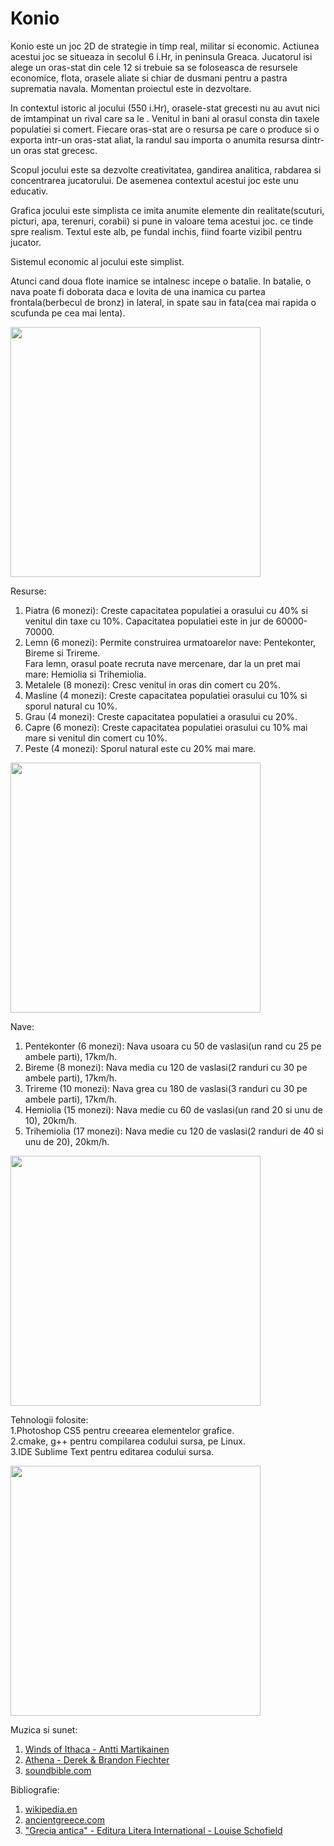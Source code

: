 # Konio

Konio este un joc 2D de strategie in timp real, militar si economic. Actiunea acestui joc se situeaza in secolul 6 i.Hr, in peninsula Greaca. Jucatorul isi alege un oras-stat din cele 12 si trebuie sa se foloseasca de resursele economice, flota, orasele aliate si chiar de dusmani pentru a pastra suprematia navala. Momentan proiectul este in dezvoltare.<br/>

In contextul istoric al jocului (550 i.Hr), orasele-stat grecesti nu au avut nici de imtampinat un rival care sa le . Venitul in bani al orasul consta din taxele populatiei si comert. Fiecare oras-stat are o resursa pe care o produce si o exporta intr-un oras-stat aliat, la randul sau importa o anumita resursa dintr-un oras stat grecesc.<br/>

Scopul jocului este sa dezvolte creativitatea, gandirea analitica, rabdarea si concentrarea jucatorului. De asemenea contextul acestui joc este unu educativ.<br/>

Grafica jocului este simplista ce imita anumite elemente din realitate(scuturi, picturi, apa, terenuri, corabii) si pune in valoare tema acestui joc. ce tinde spre realism. Textul este alb, pe fundal inchis, fiind foarte vizibil pentru jucator.<br/>

Sistemul economic al jocului este simplist.
<br/>

Atunci cand doua flote inamice se intalnesc incepe o batalie. In batalie, o nava poate fi doborata daca e lovita de una inamica cu partea frontala(berbecul de bronz) in lateral, in spate sau in fata(cea mai rapida o scufunda pe cea mai lenta).<br/>

<img height=400 src='http://i.imgur.com/6ksovPl.jpg'/>

Resurse:<br />
1. Piatra (6 monezi): Creste capacitatea populatiei a orasului cu 40% si venitul din taxe cu 10%. Capacitatea populatiei este in jur de 60000-70000.<br />
2. Lemn (6 monezi): Permite construirea urmatoarelor nave: Pentekonter, Bireme si Trireme.<br />
   Fara lemn, orasul poate recruta nave mercenare, dar la un pret mai mare: Hemiolia si Trihemiolia.<br />
3. Metalele (8 monezi): Cresc venitul in oras din comert cu 20%.<br />
4. Masline (4 monezi): Creste capacitatea populatiei orasului cu 10% si sporul natural cu 10%.<br />
5. Grau (4 monezi): Creste capacitatea populatiei a orasului cu 20%.<br />
6. Capre (6 monezi): Creste capacitatea populatiei orasului cu 10% mai mare si venitul din comert cu 10%.<br />
7. Peste (4 monezi): Sporul natural este cu 20% mai mare.<br />

<img style='height:400px;' src='http://imgur.com/aWZl6zF.jpg'>

Nave:<br />
1. Pentekonter (6 monezi): Nava usoara cu 50 de vaslasi(un rand cu 25 pe ambele parti), 17km/h.<br />
2. Bireme (8 monezi): Nava media cu 120 de vaslasi(2 randuri cu 30 pe ambele parti), 17km/h.<br />
3. Trireme (10 monezi): Nava grea cu 180 de vaslasi(3 randuri cu 30 pe ambele parti), 17km/h.<br />
4. Hemiolia (15 monezi): Nava medie cu 60 de vaslasi(un rand 20 si unu de 10), 20km/h.<br />
5. Trihemiolia (17 monezi): Nava medie cu 120 de vaslasi(2 randuri de 40 si unu de 20), 20km/h.<br />


<img style='height:400px;' src='http://imgur.com/2uL4G0O.jpg'>

Tehnologii folosite:<br />
1.Photoshop CS5 pentru creearea elementelor grafice.<br />
2.cmake, g++ pentru compilarea codului sursa, pe Linux.<br />
3.IDE Sublime Text pentru editarea codului sursa.<br />

<img style='height:400px;' src='http://imgur.com/2782saH.jpg'>

Muzica si sunet:<br />
1. <a href='https://www.youtube.com/watch?v=Eh51m6glEHo'>Winds of Ithaca - Antti Martikainen</a><br />
2. <a href='https://www.youtube.com/watch?v=L-xEJxmxY_w'>Athena - Derek & Brandon Fiechter</a><br />
3. <a href='www.soundbible.com'>soundbible.com</a><br />

Bibliografie:<br />
1. <a href='www.wikipedia.en'>wikipedia.en</a><br />
2. <a href='www.ancientgreece.com'>ancientgreece.com</a><br />
3. <a href='http://www.piticipecreier.ro/carte/52338-Grecia-antica.html'>"Grecia antica" - Editura Litera International - Louise Schofield</a><br />
